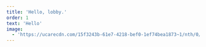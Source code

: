 ```yaml
---
title: 'Hello, lobby.'
order: 1
text: 'Hello'
image:
  - 'https://ucarecdn.com/15f3243b-61e7-4218-bef0-1ef74bea1873~1/nth/0/'
---
```


